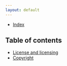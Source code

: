 ```yaml
---
layout: default
---
```


- [Index](/index)

## Table of contents

- [License and licensing](#license-and-licensing)
- [Copyright](#copyright)